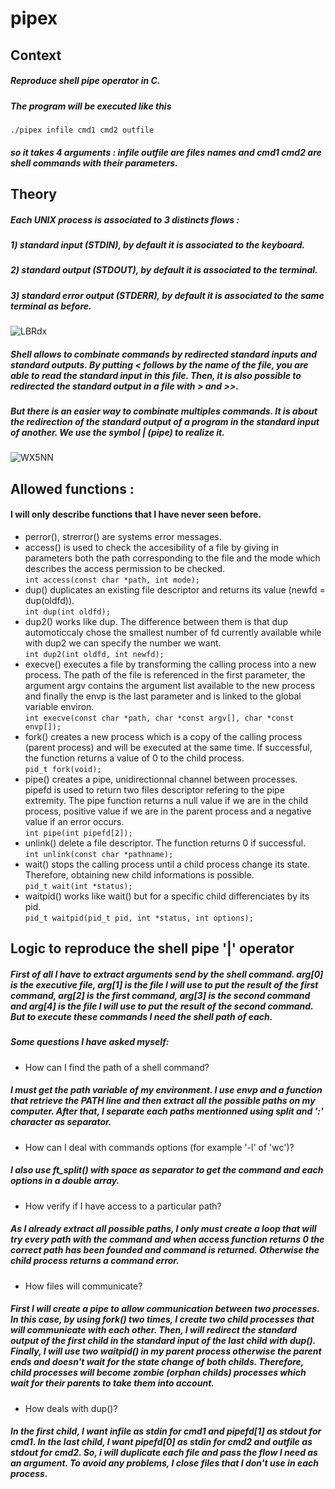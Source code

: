 # pipex

## Context
##### Reproduce shell pipe operator in C.
##### The program will be executed like this
`./pipex infile cmd1 cmd2 outfile`
##### so it takes 4 arguments : infile outfile are files names and cmd1 cmd2 are shell commands with their parameters.
## Theory
##### Each UNIX process is associated to 3 distincts flows :
##### 1) standard input (STDIN), by default it is associated to the keyboard.
##### 2) standard output (STDOUT), by default it is associated to the terminal.
##### 3) standard error output (STDERR), by default it is associated to the same terminal as before.
![LBRdx](https://user-images.githubusercontent.com/81758850/227573016-34338578-1fc4-4dc1-a7af-5d1c708a8227.png)
##### Shell allows to combinate commands by redirected standard inputs and standard outputs. By putting \< follows by the name of the file, you are able to read the standard input in this file. Then, it is also possible to redirected the standard output in a file with \> and \>>.
##### But there is an easier way to combinate multiples commands. It is about the redirection of the standard output of a program in the standard input of another. We use the symbol | (pipe) to realize it.
![WX5NN](https://user-images.githubusercontent.com/81758850/227573480-db345907-f66d-4482-a743-99dd734c671f.png)

## Allowed functions :

#### I will only describe functions that I have never seen before.
* perror(), strerror() are systems error messages.
* access() is used to check the accesibility of a file by giving in parameters both the path corresponding to the file and the mode which describes the access permission to be checked. <br>
`int access(const char *path, int mode);`
* dup() duplicates an existing file descriptor and returns its value (newfd = dup(oldfd)). <br>
`int dup(int oldfd);`
* dup2() works like dup. The difference between them is that dup automoticcaly chose the smallest number of fd currently available while with dup2 we can specify the number we want. <br>
`int dup2(int oldfd, int newfd);`
* execve() executes a file by transforming the calling process into a new process. The path of the file is referenced in the first parameter, the argument argv contains the argument list available to the new process and finally the envp is the last parameter and is linked to the global variable environ. <br>
`int execve(const char *path, char *const argv[], char *const envp[]);`
* fork() creates a new process which is a copy of the calling process (parent process) and will be executed at the same time. If successful, the function returns a value of 0 to the child process. <br>
`pid_t fork(void);`
* pipe() creates a pipe, unidirectionnal channel between processes. pipefd is used to return two files descriptor refering to the pipe extremity. The pipe function returns a null value if we are in the child process, positive value if we are in the parent process and a negative value if an error occurs. <br>
`int pipe(int pipefd[2]);`
* unlink() delete a file descriptor. The function returns 0 if successful. <br>
`int unlink(const char *pathname);`
* wait() stops the calling process until a child process change its state. Therefore, obtaining new child informations is possible. <br>
`pid_t wait(int *status);`
* waitpid() works like wait() but for a specific child differenciates by its pid. <br>
`pid_t waitpid(pid_t pid, int *status, int options);`
## Logic to reproduce the shell pipe '|' operator
##### First of all I have to extract arguments send by the shell command. arg[0] is the executive file, arg[1] is the file I will use to put the result of the first command, arg[2] is the first command, arg[3] is the second command and arg[4] is the file I will use to put the result of the second command. But to execute these commands I need the shell path of each. <br>
##### Some questions I have asked myself:
* How can I find the path of a shell command? <br>
##### I must get the path variable of my environment. I use envp and a function that retrieve the PATH line and then extract all the possible paths on my computer. After that, I separate each paths mentionned using split and ':' character as separator.
* How can I deal with commands options (for example '-l' of 'wc')? <br>
##### I also use ft\_split() with space as separator to get the command and each options in a double array.
* How verify if I have access to a particular path? <br>
##### As I already extract all possible paths, I only must create a loop that will try every path with the command and when access function returns 0 the correct path has been founded and command is returned. Otherwise the child process returns a command error.
* How files will communicate? <br>
##### First I will create a pipe to allow communication between two processes. In this case, by using fork() two times, I create two child processes that will communicate with each other. Then, I will redirect the standard output of the first child in the standard input of the last child with dup(). Finally, I will use two waitpid() in my parent process otherwise the parent ends and doesn't wait for the state change of both childs. Therefore, child processes will become zombie (orphan childs) processes which wait for their parents to take them into account.
* How deals with dup()? <br>
##### In the first child, I want infile as stdin for cmd1 and pipefd[1] as stdout for cmd1. In the last child, I want  pipefd[0] as stdin for cmd2 and outfile as stdout for cmd2. So, i will duplicate each file and pass the flow I need as an argument. To avoid any problems, I close files that I don't use in each process.
